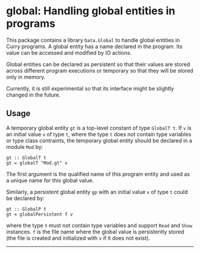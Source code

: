 global: Handling global entities in programs
============================================

This package contains a library `Data.Global`
to handle global entities in Curry programs.
A global entity has a name declared in the program.
Its value can be accessed and modified by IO actions.

Global entities can be declared as persistent so that
their values are stored across different program executions
or temporary so that they will be stored only in memory.

Currently, it is still experimental so that its interface might
be slightly changed in the future.

Usage
-----

A temporary global entity `gt` is a top-level constant of type
`GlobalT t`. If `v` is an initial value `v` of type `t`,
where the type `t` does not contain type variables or type class
contraints, the temporary global entity should be declared in
a module `Mod` by:

    gt :: GlobalT t
    gt = globalT "Mod.gt" v

The first argument is the qualified name of this program entity
and used as a unique name for this global value.

Similarly, a persistent global entity `gp` with an initial value `v`
of type `t` could be declared by:

    gt :: GlobalP t
    gt = globalPersistent f v

where the type `t` must not contain type variables and support
`Read` and `Show` instances. `f` is the file name
where the global value is persistently stored
(the file is created and initialized with `v` if it does not exist).

--------------------------------------------------------------------------
